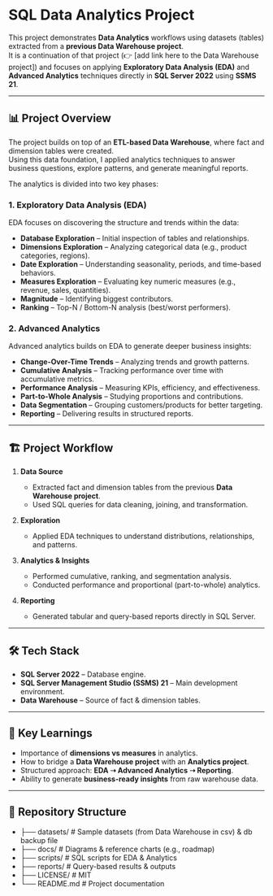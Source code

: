 # SQL Data Analytics Project

This project demonstrates **Data Analytics** workflows using datasets (tables) extracted from a **previous Data Warehouse project**.  
It is a continuation of that project (👉 [add link here to the Data Warehouse project]) and focuses on applying **Exploratory Data Analysis (EDA)** and **Advanced Analytics** techniques directly in **SQL Server 2022** using **SSMS 21**.

---

## 📊 Project Overview

The project builds on top of an **ETL-based Data Warehouse**, where fact and dimension tables were created.  
Using this data foundation, I applied analytics techniques to answer business questions, explore patterns, and generate meaningful reports.

The analytics is divided into two key phases:

### 1. Exploratory Data Analysis (EDA)
EDA focuses on discovering the structure and trends within the data:
- **Database Exploration** – Initial inspection of tables and relationships.  
- **Dimensions Exploration** – Analyzing categorical data (e.g., product categories, regions).  
- **Date Exploration** – Understanding seasonality, periods, and time-based behaviors.  
- **Measures Exploration** – Evaluating key numeric measures (e.g., revenue, sales, quantities).  
- **Magnitude** – Identifying biggest contributors.  
- **Ranking** – Top-N / Bottom-N analysis (best/worst performers).

### 2. Advanced Analytics
Advanced analytics builds on EDA to generate deeper business insights:
- **Change-Over-Time Trends** – Analyzing trends and growth patterns.  
- **Cumulative Analysis** – Tracking performance over time with accumulative metrics.  
- **Performance Analysis** – Measuring KPIs, efficiency, and effectiveness.  
- **Part-to-Whole Analysis** – Studying proportions and contributions.  
- **Data Segmentation** – Grouping customers/products for better targeting.  
- **Reporting** – Delivering results in structured reports.  

---

## 🏗️ Project Workflow

1. **Data Source**  
   - Extracted fact and dimension tables from the previous **Data Warehouse project**.  
   - Used SQL queries for data cleaning, joining, and transformation.

2. **Exploration**  
   - Applied EDA techniques to understand distributions, relationships, and patterns.  

3. **Analytics & Insights**  
   - Performed cumulative, ranking, and segmentation analysis.  
   - Conducted performance and proportional (part-to-whole) analytics.  

4. **Reporting**  
   - Generated tabular and query-based reports directly in SQL Server.  

---

## 🛠️ Tech Stack

- **SQL Server 2022** – Database engine.  
- **SQL Server Management Studio (SSMS) 21** – Main development environment.  
- **Data Warehouse** – Source of fact & dimension tables.  

---

## 📌 Key Learnings

- Importance of **dimensions vs measures** in analytics.  
- How to bridge a **Data Warehouse project** with an **Analytics project**.  
- Structured approach: **EDA ➝ Advanced Analytics ➝ Reporting**.  
- Ability to generate **business-ready insights** from raw warehouse data.  

---

## 📂 Repository Structure

- ├── datasets/ # Sample datasets (from Data Warehouse in csv) & db backup file
- ├── docs/ # Diagrams & reference charts (e.g., roadmap)
- ├── scripts/ # SQL scripts for EDA & Analytics
- ├── reports/ # Query-based results & outputs
- ├── LICENSE/ # MIT
- └── README.md # Project documentation

